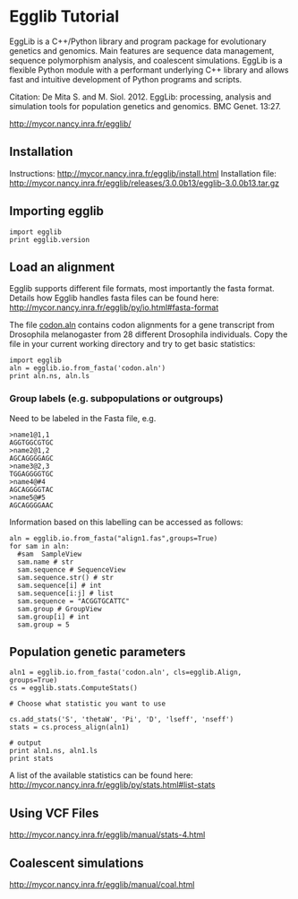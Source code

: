 # Egglib Tutorial

EggLib is a C++/Python library and program package for evolutionary genetics and genomics. Main features are sequence data management, sequence polymorphism analysis, and coalescent simulations. EggLib is a flexible Python module with a performant underlying C++ library and allows fast and intuitive development of Python programs and scripts.

Citation: De Mita S. and M. Siol. 2012. EggLib: processing, analysis and simulation tools for population genetics and genomics. BMC Genet. 13:27.

http://mycor.nancy.inra.fr/egglib/

## Installation

Instructions: http://mycor.nancy.inra.fr/egglib/install.html
Installation file: http://mycor.nancy.inra.fr/egglib/releases/3.0.0b13/egglib-3.0.0b13.tar.gz

## Importing egglib

```
import egglib
print egglib.version
```

## Load an alignment

Egglib supports different file formats, most importantly the fasta format. Details how Egglib handles fasta files can be found here: http://mycor.nancy.inra.fr/egglib/py/io.html#fasta-format 

The file [codon.aln](codon.aln) contains codon alignments for a gene transcript from Drosophila melanogaster from 28 different Drosophila individuals. Copy the file in your current working directory and try to get basic statistics:

```
import egglib
aln = egglib.io.from_fasta('codon.aln')
print aln.ns, aln.ls
```

### Group labels (e.g. subpopulations or outgroups)

Need to be labeled in the Fasta file, e.g.

```
>name1@1,1
AGGTGGCGTGC
>name2@1,2
AGCAGGGGAGC
>name3@2,3
TGGAGGGGTGC
>name4@#4
AGCAGGGGTAC
>name5@#5
AGCAGGGGAAC
```

Information based on this labelling can be accessed as follows:
```
aln = egglib.io.from_fasta("align1.fas",groups=True)
for sam in aln:
  #sam  SampleView
  sam.name # str
  sam.sequence # SequenceView
  sam.sequence.str() # str
  sam.sequence[i] # int
  sam.sequence[i:j] # list
  sam.sequence = "ACGGTGCATTC"
  sam.group # GroupView
  sam.group[i] # int
  sam.group = 5
```

## Population genetic parameters

```
aln1 = egglib.io.from_fasta('codon.aln', cls=egglib.Align, groups=True)
cs = egglib.stats.ComputeStats()

# Choose what statistic you want to use

cs.add_stats('S', 'thetaW', 'Pi', 'D', 'lseff', 'nseff')
stats = cs.process_align(aln1)

# output
print aln1.ns, aln1.ls
print stats
```

A list of the available statistics can be found here: http://mycor.nancy.inra.fr/egglib/py/stats.html#list-stats

## Using VCF Files

http://mycor.nancy.inra.fr/egglib/manual/stats-4.html

## Coalescent simulations

http://mycor.nancy.inra.fr/egglib/manual/coal.html
